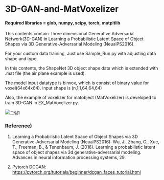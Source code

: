 # 3D-GAN-and-MatVoxelizer
<h4>Required libraries = glob, numpy, scipy, torch, matpltlib</h4>



This contents contain Three dimensional Generative Adversarial Network(3D-GAN) in Learning a Probabilistic Latent Space of Object Shapes via 3D Generative-Adversarial Modeling (NeualPS2016).

For your custom data training, Just use Sample_Run.py with adjusting data shape and type.

In this contents, the ShapeNet 3D object shape data which is extended with .mat file (the air plane example is used).

The model input datatype is binvox, which is consist of binary value for voxel(64x64x64). Input shape is (n,1,1,64,64,64)

Also, the example of voxelizer for matobject (MatVoxelizer) is developed to train 3D-GAN in EX_MatVoxelizer.py. 


![그림1](https://user-images.githubusercontent.com/62490138/174087387-00c5975e-cecd-4dea-ad9f-8403cfc24680.png)




<h3>Reference)</h3>

1. Learning a Probabilistic Latent Space of Object Shapes via 3D Generative-Adversarial Modeling (NeualPS2016): Wu, J., Zhang, C., Xue, T., Freeman, B., & Tenenbaum, J. (2016). Learning a probabilistic latent space of object shapes via 3d generative-adversarial modeling. Advances in neural information processing systems, 29.

2. Pytorch DCGAN: https://pytorch.org/tutorials/beginner/dcgan_faces_tutorial.html
